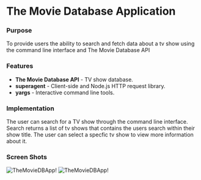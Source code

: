 # The Movie Database Application 

### Purpose 
To provide users the ability to search and fetch data about a tv show using the command line interface and The Movie Database API


### Features 
- **The Movie Database API** - TV show database.  
- **superagent** - Client-side and Node.js HTTP request library.
- **yargs** - Interactive command line tools.


### Implementation
The user can search for a TV show through the command line interface. Search returns a list of tv shows that contains the users search within their show title. The user can select a specfic tv show to view more information about it. 

### Screen Shots 
  ![TheMovieDBApp!](https://github.com/RYin4/TheMovieDBApp/blob/master/ScreenShot1.png "TheMovieDBApp")
    ![TheMovieDBApp!](https://github.com/RYin4/TheMovieDBApp/blob/master/ScreenShot2.png "TheMovieDBApp")
